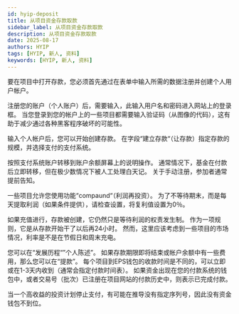 ```yaml
---
id: hyip-deposit
title: 从项目资金存款取款
sidebar_label: 从项目资金存款取款
description: 从项目资金存款取款
date: 2025-08-17
authors: HYIP
tags: [HYIP, 新人, 资料]
keywords: [HYIP, 新人, 资料]
---
```


要在项目中打开存款，您必须首先通过在表单中​​输入所需的数据注册并创建个人用户帐户。 

注册您的账户（个人账户）后，需要输入，此输入用户名和密码进入网站上的登录框。 当您登录到您的帐户上的一些项目都需要输入验证码（从图像的代码），这有助于减少通过各种黑客程序破坏的可能性。 

输入个人帐户后，您可以开始创建存款。 在字段“建立存款“（让存款）指定存款的规模，并选择支付的支付系统。 

按照支付系统账户转移到账户余额屏幕上的说明操作。 通常情况下，基金在付款后立即转移，但在极少数情况下被人工处理白天记。 关于手动注册，参加者通常提前告知。 

一些项目允许您使用功能“compaund“（利润再投资）。 为了不等待期末，而是每天提取利润（如果条件提供），请检查设置，将复利值设置为0％。 

如果充值进行，存款被创建，它仍然只是等待利润的权责发生制。 作为一项规则，它是从存款开始干了以后再24小时。 然而，这里应该考虑到一些项目的市场情况，利率是不是在节假日和周末充电。

 您可以在“发展历程“”个人陈述”。 如果存款期限即将结束或帐户余额中有一些费用，那么您可以在“提款”。 每个项目到EPS钱包的收款时间是不同的，可以立即或在1-3天内收到（通常会指定付款时间表）。 如果资金出现在您的付款系统的钱包中，或者交易号（批次）已注册在项目网站的付款历史中，则表示已完成付款。 

当一个高收益的投资计划停止支付，有可能在推导没有指定序列号，因此没有资金钱包不到位。

